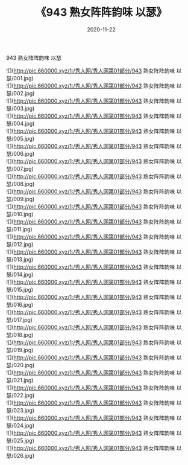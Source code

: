 ﻿---
layout: post
title:  《943 熟女阵阵韵味 以瑟》
date:   2020-11-22
img: http://pic.660000.xyz/1:/秀人网/秀人网第01部分/943 熟女阵阵韵味 以瑟/000.jpg
categories: [美女, 清纯, 唯美]
---

943 熟女阵阵韵味 以瑟

  ![](http://pic.660000.xyz/1:/秀人网/秀人网第01部分/943 熟女阵阵韵味 以瑟/001.jpg) <br> ![](http://pic.660000.xyz/1:/秀人网/秀人网第01部分/943 熟女阵阵韵味 以瑟/002.jpg) <br> ![](http://pic.660000.xyz/1:/秀人网/秀人网第01部分/943 熟女阵阵韵味 以瑟/003.jpg) <br> ![](http://pic.660000.xyz/1:/秀人网/秀人网第01部分/943 熟女阵阵韵味 以瑟/004.jpg) <br> ![](http://pic.660000.xyz/1:/秀人网/秀人网第01部分/943 熟女阵阵韵味 以瑟/005.jpg) <br> ![](http://pic.660000.xyz/1:/秀人网/秀人网第01部分/943 熟女阵阵韵味 以瑟/006.jpg) <br> ![](http://pic.660000.xyz/1:/秀人网/秀人网第01部分/943 熟女阵阵韵味 以瑟/007.jpg) <br> ![](http://pic.660000.xyz/1:/秀人网/秀人网第01部分/943 熟女阵阵韵味 以瑟/008.jpg) <br> ![](http://pic.660000.xyz/1:/秀人网/秀人网第01部分/943 熟女阵阵韵味 以瑟/009.jpg) <br> ![](http://pic.660000.xyz/1:/秀人网/秀人网第01部分/943 熟女阵阵韵味 以瑟/010.jpg) <br> ![](http://pic.660000.xyz/1:/秀人网/秀人网第01部分/943 熟女阵阵韵味 以瑟/011.jpg) <br> ![](http://pic.660000.xyz/1:/秀人网/秀人网第01部分/943 熟女阵阵韵味 以瑟/012.jpg) <br> ![](http://pic.660000.xyz/1:/秀人网/秀人网第01部分/943 熟女阵阵韵味 以瑟/013.jpg) <br> ![](http://pic.660000.xyz/1:/秀人网/秀人网第01部分/943 熟女阵阵韵味 以瑟/014.jpg) <br> ![](http://pic.660000.xyz/1:/秀人网/秀人网第01部分/943 熟女阵阵韵味 以瑟/015.jpg) <br> ![](http://pic.660000.xyz/1:/秀人网/秀人网第01部分/943 熟女阵阵韵味 以瑟/016.jpg) <br> ![](http://pic.660000.xyz/1:/秀人网/秀人网第01部分/943 熟女阵阵韵味 以瑟/017.jpg) <br> ![](http://pic.660000.xyz/1:/秀人网/秀人网第01部分/943 熟女阵阵韵味 以瑟/018.jpg) <br> ![](http://pic.660000.xyz/1:/秀人网/秀人网第01部分/943 熟女阵阵韵味 以瑟/019.jpg) <br> ![](http://pic.660000.xyz/1:/秀人网/秀人网第01部分/943 熟女阵阵韵味 以瑟/020.jpg) <br> ![](http://pic.660000.xyz/1:/秀人网/秀人网第01部分/943 熟女阵阵韵味 以瑟/021.jpg) <br> ![](http://pic.660000.xyz/1:/秀人网/秀人网第01部分/943 熟女阵阵韵味 以瑟/022.jpg) <br> ![](http://pic.660000.xyz/1:/秀人网/秀人网第01部分/943 熟女阵阵韵味 以瑟/023.jpg) <br> ![](http://pic.660000.xyz/1:/秀人网/秀人网第01部分/943 熟女阵阵韵味 以瑟/024.jpg) <br> ![](http://pic.660000.xyz/1:/秀人网/秀人网第01部分/943 熟女阵阵韵味 以瑟/025.jpg) <br> ![](http://pic.660000.xyz/1:/秀人网/秀人网第01部分/943 熟女阵阵韵味 以瑟/026.jpg) <br>